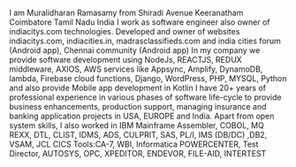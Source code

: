 I am Muralidharan Ramasamy from Shiradi Avenue Keeranatham Coimbatore Tamil Nadu India
I work as software engineer also owner of indiacitys.com technologies. 
Developed and owner of websites indiacitys.com, indiacities.in, madrasclassifieds.com and india cities forum (Android app), Chennai community (Android app)
In my company we provide software development using NodeJs, REACTJS, REDUX middleware, AXIOS, AWS services like Appsync, Amplify, DynamoDB, lambda, Firebase cloud functions, Django, WordPress, PHP, MYSQL, Python and also provide Mobile app development in Kotlin
I have 20+ years of professional experience in various phases of software life-cycle to provide business enhancements, production support, managing insurance and banking application projects in USA, EUROPE and India.
Apart from open system skills, I also worked in IBM Mainframe Assembler, COBOL, MQ REXX, DTL, CLIST, IDMS, ADS, CULPRIT, SAS, PL/I, IMS (DB/DC) ,DB2, VSAM, JCL CICS
Tools:CA-7, WBI, Informatica POWERCENTER, Test Director, AUTOSYS, OPC, XPEDITOR, ENDEVOR, FILE-AID, INTERTEST
